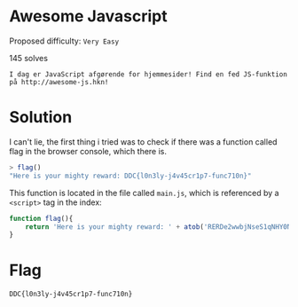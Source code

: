 # Awesome Javascript

Proposed difficulty: `Very Easy`

145 solves

```text
I dag er JavaScript afgørende for hjemmesider! Find en fed JS-funktion på http://awesome-js.hkn!
```

# Solution

I can't lie, the first thing i tried was to check if there was a function called flag in the browser console, which there is.

```js
> flag()
"Here is your mighty reward: DDC{l0n3ly-j4v45cr1p7-func710n}" 
```

This function is located in the file called `main.js`, which is referenced by a `<script>` tag in the index:

```js
function flag(){
    return 'Here is your mighty reward: ' + atob('RERDe2wwbjNseS1qNHY0NWNyMXA3LWZ1bmM3MTBufQ');
}
```

# Flag

`DDC{l0n3ly-j4v45cr1p7-func710n}`
